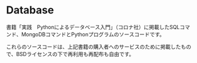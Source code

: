 # Database
書籍「実践　Pythonによるデータベース入門」（コロナ社）に掲載したSQLコマンド、MongoDBコマンドとPythonプログラムのソースコードです。

これらのソースコードは、上記書籍の購入者へのサービスのために掲載したもので、BSDライセンスの下で再利用も再配布も自由です。